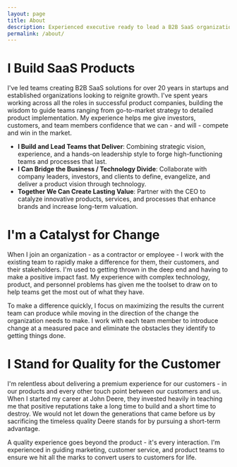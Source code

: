 ```yaml
---
layout: page
title: About
description: Experienced executive ready to lead a B2B SaaS organization to produce amazing results.
permalink: /about/
---
```


# I Build SaaS Products

I've led teams creating B2B SaaS solutions for over 20 years in startups and established organizations looking to reignite growth.  I've spent years working across all the roles in successful product companies, building the wisdom to guide teams ranging from go-to-market strategy to detailed product implementation.  My experience helps me give investors, customers, and team members confidence that we can - and will - compete and win in the market.  

* **I Build and Lead Teams that Deliver**: Combining strategic vision, experience, and a hands-on leadership style to forge high-functioning teams and processes that last.
* **I Can Bridge the Business / Technology Divide**: Collaborate with company leaders, investors, and clients to define, evangelize, and deliver a product vision through technology.
* **Together We Can Create Lasting Value**: Partner with the CEO to catalyze innovative products, services, and processes that enhance brands and increase long-term valuation.

# I'm a Catalyst for Change

When I join an organization - as a contractor or employee - I work with the existing team to rapidly make a difference for them, their customers, and their stakeholders.  I'm used to getting thrown in the deep end and having to make a positive impact fast.  My experience with complex technology, product, and personnel problems has given me the toolset to draw on to help teams get the most out of what they have.

To make a difference quickly, I focus on maximizing the results the current team can produce while moving in the direction of the change the organization needs to make.  I work with each team member to introduce change at a measured pace and eliminate the obstacles they identify to getting things done.  

# I Stand for Quality for the Customer

I'm relentless about delivering a premium experience for our customers - in our products and every other touch point between our customers and us.  When I started my career at John Deere, they invested heavily in teaching me that positive reputations take a long time to build and a short time to destroy.  We would not let down the generations that came before us by sacrificing the timeless quality Deere stands for by pursuing a short-term advantage.

A quality experience goes beyond the product - it's every interaction.  I'm experienced in guiding marketing, customer service, and product teams to ensure we hit all the marks to convert users to customers for life.
